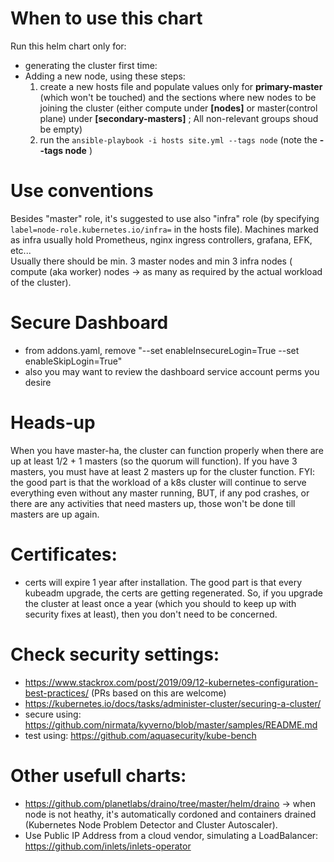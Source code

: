 # When to use this chart
Run this helm chart only for:
- generating the cluster first time:
- Adding a new node, using these steps:
  1. create a new hosts file and populate values only for **primary-master** (which won't be touched) and the sections where new nodes to be joining the cluster
  (either compute under **[nodes]** or master(control plane) under **[secondary-masters]** ; All non-relevant groups shoud be empty)
  2. run the `ansible-playbook -i hosts site.yml --tags node` (note the **--tags node** )

# Use conventions
Besides "master" role, it's suggested to use also "infra" role (by specifying `label=node-role.kubernetes.io/infra=` in the hosts file).
Machines marked as infra usually hold Prometheus, nginx ingress controllers, grafana, EFK, etc...  
Usually there should be min. 3 master nodes and min 3 infra nodes ( compute (aka worker) nodes -> as many as required by the actual workload of the cluster).

# Secure Dashboard
- from addons.yaml, remove "--set enableInsecureLogin=True --set enableSkipLogin=True"
- also you may want to review the dashboard service account perms you desire  

# Heads-up
When you have master-ha, the cluster can function properly when there are up at least 1/2 + 1 masters (so the quorum will function). If you have 3 masters, you must have at least 2 masters up for the cluster function.
FYI: the good part is that the workload of a k8s cluster will continue to serve everything even without any master running, BUT, if any pod crashes, or there are any activities that need masters up, those won't be done till masters are up again.

# Certificates:
- certs will expire 1 year after installation. The good part is that every kubeadm upgrade, the certs are getting regenerated. 
So, if you upgrade the cluster at least once a year (which you should to keep up with security fixes at least), then you don't need to be concerned.

# Check security settings:
- https://www.stackrox.com/post/2019/09/12-kubernetes-configuration-best-practices/ (PRs based on this are welcome)
- https://kubernetes.io/docs/tasks/administer-cluster/securing-a-cluster/
- secure using: https://github.com/nirmata/kyverno/blob/master/samples/README.md
- test using: https://github.com/aquasecurity/kube-bench

# Other usefull charts:
- https://github.com/planetlabs/draino/tree/master/helm/draino -> when node is not heathy, it's automatically cordoned and containers drained (Kubernetes Node Problem Detector and Cluster Autoscaler).
- Use Public IP Address from a cloud vendor, simulating a LoadBalancer: https://github.com/inlets/inlets-operator



